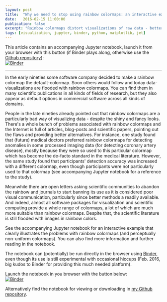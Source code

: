 ```yaml
---
layout: post
title:  "Why we need to stop using rainbow colormaps: an interactive example"
date:   2016-02-15 11:00:00
publication: false
excerpt: "Rainbow colormaps distort visualizations of raw data - better alternatives can easily be found and should be used. See here why..."
tags: [visualization, jupyter, binder, python, matplotlib, jet]
---
```


This article contains an accompanying Jupyter notebook, launch it from your browser with this button (if Binder plays along, otherwise use the [Github repository](https://github.com/tgenewein/StopUsingRainbowColormaps)):  
[![Binder](http://mybinder.org/badge.svg)](http://mybinder.org/repo/tgenewein/StopUsingRainbowColormaps)

---

In the early nineties some software company decided to make a rainbow colormap the default-colormap. Soon others would follow and today data-visualizations are flooded with rainbow colormaps. You can find them in many scientific publications in all kinds of fields of research, but they also appear as default options in commercial software across all kinds of domains. 

People in the late nineties already pointed out that rainbow colormaps are a particularly bad way of visualizing data - despite the shiny and fancy looks. There's a whole bunch of problems associated with rainbow colormaps and the Internet is full of articles, blog-posts and scientific papers, pointing out the flaws and providing better alternatives. For instance, one study found that (future) medical doctors preferred rainbow colormaps for detecting anomalies in some processed imaging data (for detecting coronary artery disease), mostly because they were so used to this particular colormap which has become the de-facto standard in the medical literature. However, the same study found that participants' detection accuracy was increased with a different colormap, even though participants were not particularly used to that colormap (see accompanying Jupyter notebook for a reference to the study).

Meanwhile there are open letters asking scientific communities to abandon the rainbow and journals to start banning its use as it is considered poor visual communication, particularly since better methods a readily available. And indeed, almost all software packages for visualization and scientific computing provide a whole range of colormaps, a lot of which are much more suitable than rainbow colormaps. Despite that, the scientific literature is still flooded with images in rainbow colors.

See the accompanying Jupyter notebook for an interactive example that clearly illustrates the problems with rainbow colormaps (and perceptually non-uniform colormaps). You can also find more information and further reading in the notebook.

The notebook can (potentially) be run directly in the browser using [Binder](http://mybinder.org/), even though its use is still experimental with occasional hiccups (Feb. 2016, big kudos to Binder for providing this much needed platform).

Launch the notebook in you browser with the button below:  
[![Binder](http://mybinder.org/badge.svg)](http://mybinder.org/repo/tgenewein/StopUsingRainbowColormaps)

Alternatively find the notebook for viewing or downloading in [my Github repository](https://github.com/tgenewein/StopUsingRainbowColormaps).

